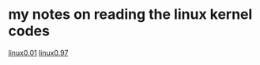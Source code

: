 # my notes on reading the linux kernel codes

[linux0.01](linux0.01/mynotes/notes.ipynb)
[linux0.97](linux0.97/mynotes/mynotes.ipynb)